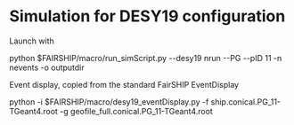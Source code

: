 # Simulation for DESY19 configuration

Launch with 

 python $FAIRSHIP/macro/run_simScript.py --desy19 nrun --PG --pID 11 -n nevents -o outputdir

Event display, copied from the standard FairSHIP EventDisplay

 python -i $FAIRSHIP/macro/desy19_eventDisplay.py -f ship.conical.PG_11-TGeant4.root -g geofile_full.conical.PG_11-TGeant4.root
